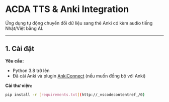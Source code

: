 # ACDA TTS & Anki Integration

Ứng dụng tự động chuyển đổi dữ liệu sang thẻ Anki có kèm audio tiếng Nhật/Việt bằng AI.

---

## 1. Cài đặt

**Yêu cầu:**
- Python 3.8 trở lên
- Đã cài Anki và plugin [AnkiConnect](https://ankiweb.net/shared/info/2055492159) (nếu muốn đồng bộ với Anki)

**Cài thư viện:**
```sh
pip install -r [requirements.txt](http://_vscodecontentref_/0)